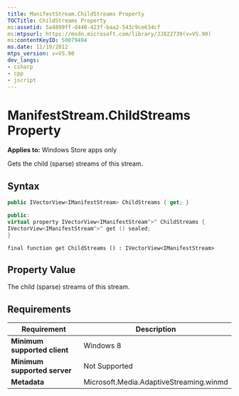 ```yaml
---
title: ManifestStream.ChildStreams Property
TOCTitle: ChildStreams Property
ms:assetid: 5a4899ff-d440-423f-baa2-543c9ce634cf
ms:mtpsurl: https://msdn.microsoft.com/library/JJ822739(v=VS.90)
ms:contentKeyID: 50079494
ms.date: 11/19/2012
mtps_version: v=VS.90
dev_langs:
- csharp
- cpp
- jscript
---
```


# ManifestStream.ChildStreams Property

**Applies to:** Windows Store apps only

Gets the child (sparse) streams of this stream.

## Syntax

```csharp
public IVectorView<IManifestStream> ChildStreams { get; }
```

```cpp
public:
virtual property IVectorView<IManifestStream^>^ ChildStreams {
IVectorView<IManifestStream^>^ get () sealed;
}
```

```jscript
final function get ChildStreams () : IVectorView<IManifestStream>
```

## Property Value

The child (sparse) streams of this stream.

## Requirements

|Requirement|Description|
|--- |--- |
|**Minimum supported client**|Windows 8|
|**Minimum supported server**|Not Supported|
|**Metadata**|Microsoft.Media.AdaptiveStreaming.winmd|

